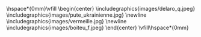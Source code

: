 \hspace*{0mm}\vfill
\begin{center} 
\includegraphics{images/delaro_q.jpeg} 
\includegraphics{images/pute_ukrainienne.jpg}
\newline
\includegraphics{images/vermeille.jpg}
\newline
\includegraphics{images/boiteu_f.jpeg}
\end{center}
\vfill\hspace*{0mm}
